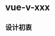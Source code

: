 <!--
 * @describe: README
 * @Author: superDragon
 * @Date: 2019-09-25 10:11:45
 * @LastEditors: superDragon
 * @LastEditTime: 2019-09-26 09:54:36
 -->

# vue-v-xxx

## 设计初衷
